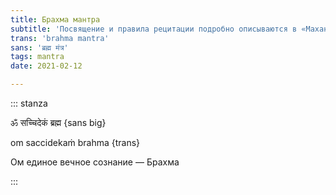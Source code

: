 ```yaml
---
title: Брахма мантра
subtitle: 'Посвящение и правила рецитации подробно описываются в «Маханирвана-тантре» (глава III)'
trans: 'brahma mantra'
sans: 'ब्रह्म मंत्र'
tags: mantra
date: 2021-02-12

---
```


::: stanza

ॐ सच्चिदेकं ब्रह्म {sans big}

om saccidekaṁ brahma {trans}

Ом единое вечное сознание — Брахма

:::